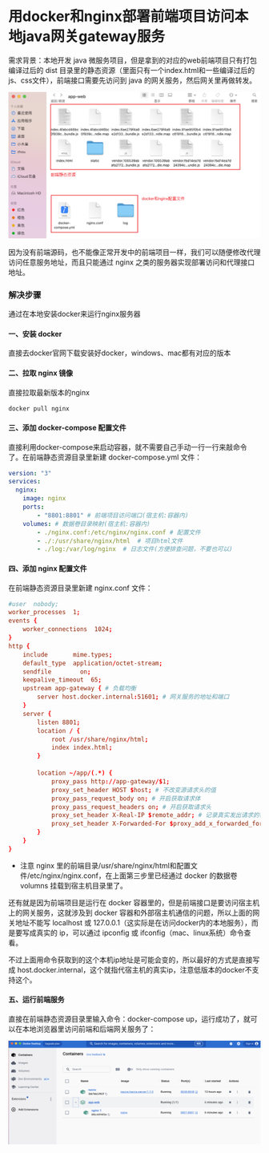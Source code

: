 # 用docker和nginx部署前端项目访问本地java网关gateway服务

需求背景：本地开发 java 微服务项目，但是拿到的对应的web前端项目只有打包编译过后的 dist 目录里的静态资源（里面只有一个index.html和一些编译过后的 js、css文件），前端接口需要先访问到 java 的网关服务，然后网关里再做转发。

<img src="./1.png" />

因为没有前端源码，也不能像正常开发中的前端项目一样，我们可以随便修改代理访问任意服务地址，而且只能通过 nginx 之类的服务器实现部署访问和代理接口地址。

### 解决步骤
通过在本地安装docker来运行nginx服务器

#### 一、安装 docker
直接去docker官网下载安装好docker，windows、mac都有对应的版本

#### 二、拉取 nginx 镜像
直接拉取最新版本的nginx
```bash
docker pull nginx
```

#### 三、添加 docker-compose 配置文件
直接利用docker-compose来启动容器，就不需要自己手动一行一行来敲命令了。在前端静态资源目录里新建 docker-compose.yml 文件：

```yml
version: "3"
services:
  nginx:
    image: nginx
    ports:
        - "8801:8801" # 前端项目访问端口(宿主机:容器内)
    volumes: # 数据卷目录映射(宿主机:容器内)
        - ./nginx.conf:/etc/nginx/nginx.conf # 配置文件
        - ./:/usr/share/nginx/html  # 项目html文件
        - ./log:/var/log/nginx  # 日志文件(方便排查问题，不要也可以)
```

#### 四、添加 nginx 配置文件
在前端静态资源目录里新建 nginx.conf 文件：

```conf
#user  nobody;
worker_processes  1;
events {
    worker_connections  1024;
}
http {
    include       mime.types;
    default_type  application/octet-stream;
    sendfile        on;
    keepalive_timeout  65;
	upstream app-gateway { # 负载均衡
        server host.docker.internal:51601; # 网关服务的地址和端口
    }
    server {
        listen 8801;
        location / {
            root /usr/share/nginx/html;
            index index.html;
        }

        location ~/app/(.*) {
            proxy_pass http://app-gateway/$1;
            proxy_set_header HOST $host; # 不改变源请求头的值
            proxy_pass_request_body on; # 开启获取请求体
            proxy_pass_request_headers on; # 开启获取请求头
            proxy_set_header X-Real-IP $remote_addr; # 记录真实发出请求的客户端IP
            proxy_set_header X-Forwarded-For $proxy_add_x_forwarded_for; # 记录代理信息
        }
    }
}
```

* 注意 nginx 里的前端目录/usr/share/nginx/html和配置文件/etc/nginx/nginx.conf，在上面第三步里已经通过 docker 的数据卷 volumns 挂载到宿主机目录里了。

还有就是因为前端项目是运行在 docker 容器里的，但是前端接口是要访问宿主机上的网关服务，这就涉及到 docker 容器和外部宿主机通信的问题，所以上面的网关地址不能写 localhost 或 127.0.0.1（这实际是在访问docker内的本地服务），而是要写成真实的 ip，可以通过 ipconfig 或 ifconfig（mac、linux系统）命令查看。

不过上面用命令获取到的这个本机ip地址是可能会变的，所以最好的方式是直接写成 host.docker.internal，这个就指代宿主机的真实ip，注意低版本的docker不支持这个。

#### 五、运行前端服务
直接在前端静态资源目录里输入命令：docker-compose up，运行成功了，就可以在本地浏览器里访问前端和后端网关服务了：

<img src="./2.png" />


